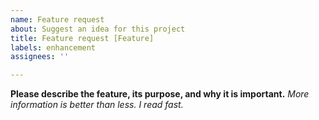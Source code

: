 ```yaml
---
name: Feature request
about: Suggest an idea for this project
title: Feature request [Feature]
labels: enhancement
assignees: ''

---
```


**Please describe the feature, its purpose, and why it is important.**
*More information is better than less. I read fast.*
